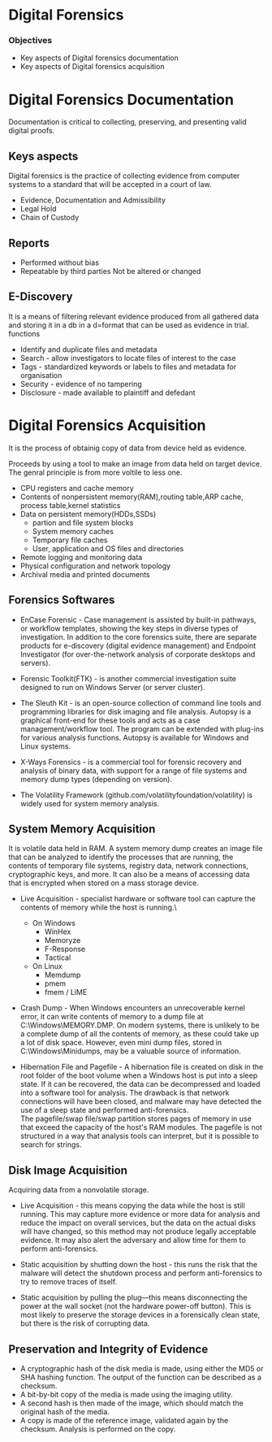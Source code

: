 # Digital Forensics

### Objectives
- Key aspects of Digital forensics documentation
- Key aspects of Digital forensics acquisition

# Digital Forensics Documentation
Documentation is critical to collecting, preserving, and presenting valid digital proofs. 

## Keys aspects
Digital forensics is the practice of collecting evidence from computer systems to a standard that will be accepted in a court of law.

- Evidence, Documentation and Admissibility 
- Legal Hold
- Chain of Custody

## Reports
- Performed without bias
- Repeatable by third parties
Not be altered or changed

## E-Discovery
It is a means of filtering relevant evidence produced from all gathered data and storing it in a db in a d=format that can be used as evidence in trial.
functions
- Identify and duplicate files and metadata
- Search - allow investigators to locate files of interest to the case
- Tags - standardized keywords or labels to files and metadata for organisation
- Security - evidence of no tampering
- Disclosure - made available to plaintiff and defedant

# Digital Forensics Acquisition
It is the process of obtainig copy of data from device held as evidence.

Proceeds by using a tool to make an image from data held on target device. The genral principle is from more voltile to less one.
- CPU registers and cache memory
- Contents of nonpersistent memory(RAM),routing table,ARP cache, process table,kernel statistics
- Data on persistent memory(HDDs,SSDs)
    - partion and file system blocks
    - System memory caches
    - Temporary file caches
    - User, application and OS files and directories
- Remote logging and monitoring data
- Physical configuration and network topology
- Archival media and printed documents

## Forensics Softwares
- EnCase Forensic - Case management is assisted by built-in pathways, or workflow templates, showing the key steps in diverse types of investigation. In addition to the core forensics suite, there are separate products for e-discovery (digital evidence management) and Endpoint Investigator (for over-the-network analysis of corporate desktops and servers).

- Forensic Toolkit(FTK) - is another commercial investigation suite designed to run on Windows Server (or server cluster).

- The Sleuth Kit - is an open-source collection of command line tools and programming libraries for disk imaging and file analysis. Autopsy is a graphical front-end for these tools and acts as a case management/workflow tool. The program can be extended with plug-ins for various analysis functions. Autopsy is available for Windows and Linux systems.

- X-Ways Forensics - is a commercial tool for forensic recovery and analysis of binary data, with support for a range of file systems and memory dump types (depending on version).

- The Volatility Framework (github.com/volatilityfoundation/volatility) is widely used for system memory analysis.

## System Memory Acquisition
It is volatile data held in RAM. A system memory dump creates an image file that can be analyzed to identify the processes that are running, the contents of temporary file systems, registry data, network connections, cryptographic keys, and more. It can also be a means of accessing data that is encrypted when stored on a mass storage device. 

- Live Acquisition -  specialist hardware or software tool can capture the contents of memory while the host is running.\ 
    - On Windows
        - WinHex
        - Memoryze 
        - F-Response
        - Tactical
    - On Linux
        - Memdump
        - pmem
        - fmem / LiME

- Crash Dump - When Windows encounters an unrecoverable kernel error, it can write contents of memory to a dump file at C:\Windows\MEMORY.DMP. On modern systems, there is unlikely to be a complete dump of all the contents of memory, as these could take up a lot of disk space. However, even mini dump files, stored in C:\Windows\Minidumps, may be a valuable source of information.

- Hibernation File and Pagefile - A hibernation file is created on disk in the root folder of the boot volume when a Windows host is put into a sleep state. If it can be recovered, the data can be decompressed and loaded into a software tool for analysis. The drawback is that network connections will have been closed, and malware may have detected the use of a sleep state and performed anti-forensics.\
The pagefile/swap file/swap partition stores pages of memory in use that exceed the capacity of the host's RAM modules. The pagefile is not structured in a way that analysis tools can interpret, but it is possible to search for strings.

## Disk Image Acquisition
Acquiring data from a nonvolatile storage.
- Live Acquisition - this means copying the data while the host is still running. This may capture more evidence or more data for analysis and reduce the impact on overall services, but the data on the actual disks will have changed, so this method may not produce legally acceptable evidence. It may also alert the adversary and allow time for them to perform anti-forensics.

- Static acquisition by shutting down the host - this runs the risk that the malware will detect the shutdown process and perform anti-forensics to try to remove traces of itself.

- Static acquisition by pulling the plug—this means disconnecting the power at the wall socket (not the hardware power-off button). This is most likely to preserve the storage devices in a forensically clean state, but there is the risk of corrupting data.

## Preservation and Integrity of Evidence
- A cryptographic hash of the disk media is made, using either the MD5 or SHA hashing function. The output of the function can be described as a checksum.
- A bit-by-bit copy of the media is made using the imaging utility.
- A second hash is then made of the image, which should match the original hash of the media.
- A copy is made of the reference image, validated again by the checksum. Analysis is performed on the copy.

